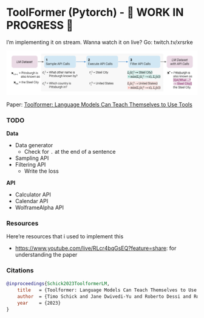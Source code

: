 ToolFormer (Pytorch) - 🚧 WORK IN PROGRESS 🚧
================

<!-- WARNING: THIS FILE WAS AUTOGENERATED! DO NOT EDIT! -->

I’m implementing it on stream. Wanna watch it on live? Go:
twitch.tv/xrsrke

![image.png](index_files/figure-commonmark/591aee76-1-image.png)

Paper: [Toolformer: Language Models Can Teach Themselves to Use
Tools](https://arxiv.org/abs/2302.04761)

### TODO

**Data**

- Data generator
  - Check for `.` at the end of a sentence
- Sampling API
- Filtering API
  - Write the loss

**API**

- Calculator API
- Calendar API
- WolframeAlpha API

### Resources

Here’re resources that i used to implement this

- https://www.youtube.com/live/RLcr4bqGsEQ?feature=share: for
  understanding the paper

### Citations

``` bibtex
@inproceedings{Schick2023ToolformerLM,
    title   = {Toolformer: Language Models Can Teach Themselves to Use Tools},
    author  = {Timo Schick and Jane Dwivedi-Yu and Roberto Dessi and Roberta Raileanu and Maria Lomeli and Luke Zettlemoyer and Nicola Cancedda and Thomas Scialom},
    year    = {2023}
}
```
